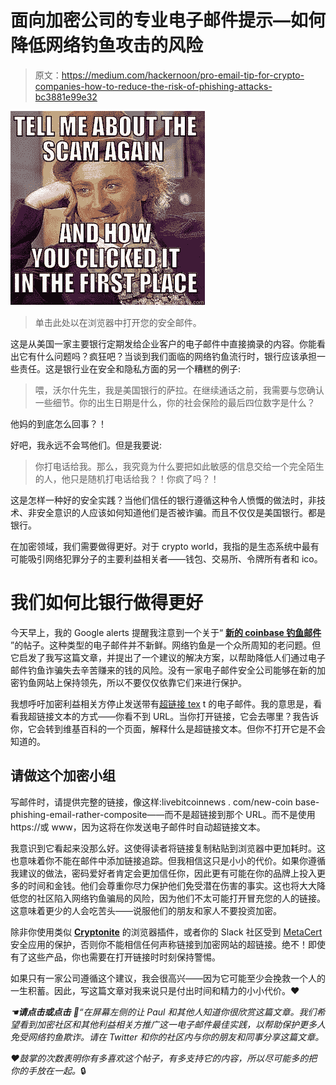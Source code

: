# 面向加密公司的专业电子邮件提示—如何降低网络钓鱼攻击的风险

> 原文：<https://medium.com/hackernoon/pro-email-tip-for-crypto-companies-how-to-reduce-the-risk-of-phishing-attacks-bc3881e99e32>

![](img/50395867ceeb99f9b2c2f6c5c3796594.png)

> 单击此处以在浏览器中打开您的安全邮件。

这是从美国一家主要银行定期发给企业客户的电子邮件中直接摘录的内容。你能看出它有什么问题吗？疯狂吧？当谈到我们面临的网络钓鱼流行时，银行应该承担一些责任。这是银行业在安全和隐私方面的另一个糟糕的例子:

> 喂，沃尔什先生，我是美国银行的萨拉。在继续通话之前，我需要与您确认一些细节。你的出生日期是什么，你的社会保险的最后四位数字是什么？

他妈的到底怎么回事？！

好吧，我永远不会骂他们。但是我要说:

> 你打电话给我。那么，我究竟为什么要把如此敏感的信息交给一个完全陌生的人，他只是随机打电话给我？！你疯了吗？！

这是怎样一种好的安全实践？当他们信任的银行遵循这种令人愤慨的做法时，非技术、非安全意识的人应该如何知道他们是否被诈骗。而且不仅仅是美国银行。都是银行。

在加密领域，我们需要做得更好。对于 crypto world，我指的是生态系统中最有可能吸引网络犯罪分子的主要利益相关者——钱包、交易所、令牌所有者和 ico。

# 我们如何比银行做得更好

今天早上，我的 Google alerts 提醒我注意到一个关于“ [**新的 coinbase 钓鱼邮件**](http://www.livebitcoinnews.com/new-coinbase-phishing-email-rather-elaborate/) ”的帖子。这种类型的电子邮件并不新鲜。网络钓鱼是一个众所周知的老问题。但它启发了我写这篇文章，并提出了一个建议的解决方案，以帮助降低人们通过电子邮件钓鱼诈骗失去辛苦赚来的钱的风险。没有一家电子邮件安全公司能够在新的加密钓鱼网站上保持领先，所以不要仅仅依靠它们来进行保护。

我想呼吁加密利益相关方停止发送带有[超链接 tex](https://en.wikipedia.org/wiki/Hyperlink) t 的电子邮件。我的意思是，看看我超链接文本的方式——你看不到 URL。当你打开链接，它会去哪里？我告诉你，它会转到维基百科的一个页面，解释什么是超链接文本。但你不打开它是不会知道的。

## 请做这个加密小组

写邮件时，请提供完整的链接，像这样:livebitcoinnews . com/new-coin base-phishing-email-rather-composite——而不是超链接到那个 URL。而不是使用 https://或 www，因为这将在你发送电子邮件时自动超链接文本。

我意识到它看起来没那么好。这使得读者将链接复制粘贴到浏览器中更加耗时。这也意味着你不能在邮件中添加链接追踪。但我相信这只是小小的代价。如果你遵循我建议的做法，密码爱好者肯定会更加信任你，因此更有可能在你的品牌上投入更多的时间和金钱。他们会尊重你尽力保护他们免受潜在伤害的事实。这也将大大降低您的社区陷入网络钓鱼骗局的风险，因为他们不太可能打开冒充您的人的链接。这意味着更少的人会吃苦头——说服他们的朋友和家人不要投资加密。

除非你使用类似 [**Cryptonite**](/@Paul__Walsh/cryptonite-a-new-kind-of-security-browser-add-on-for-cryptocurrency-enthusiasts-c2a1216946ed) 的浏览器插件，或者你的 Slack 社区受到 [MetaCert](http://slacksecurity.metacert.com) 安全应用的保护，否则你不能相信任何声称链接到加密网站的超链接。绝不！即使有了这些产品，你也需要在打开链接时时刻保持警惕。

如果只有一家公司遵循这个建议，我会很高兴——因为它可能至少会挽救一个人的一生积蓄。因此，写这篇文章对我来说只是付出时间和精力的小小代价。❤️

*☚****请点击或点击*** 👏“在屏幕左侧的*让 Paul 和其他人知道你很欣赏这篇文章。我们希望看到加密社区和其他利益相关方推广这一电子邮件最佳实践，以帮助保护更多人免受网络钓鱼欺诈。请在 Twitter 和你的社区内与你的朋友和同事分享这篇文章。*

*❤️鼓掌的次数表明你有多喜欢这个帖子，有多支持它的内容，所以尽可能多的把你的手放在一起。*🔒